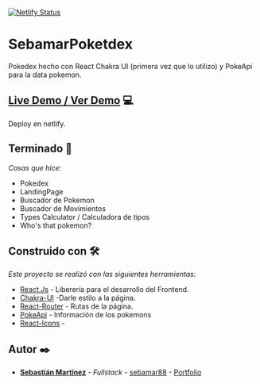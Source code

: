 [![Netlify Status](https://api.netlify.com/api/v1/badges/67fd2490-9e42-4e32-bf82-39e1fbae41f7/deploy-status)](https://app.netlify.com/sites/sebamar-poketdex/deploys)

# SebamarPoketdex
 Pokedex hecho con React Chakra UI (primera vez que lo utilizo) y PokeApi para la data pokemon.
 
## [Live Demo / Ver Demo](https://sebamar-poketdex.netlify.app/)   :computer:
Deploy en netlify.

## Terminado 🚀

_Cosas que hice:_
* Pokedex
* LandingPage
* Buscador de Pokemon
* Buscador de Movimientos
* Types Calculator / Calculadora de tipos
* Who's that pokemon?


## Construido con 🛠️

_Este proyecto se realizó con las siguientes herramientas:_

* [React.Js](https://es.reactjs.org/) - Liberería para el desarrollo del Frontend.
* [Chakra-UI](https://chakra-ui.com/) -Darle estilo a la página.
* [React-Router](https://mdbootstrap.com/docs/react/) - Rutas de la página.
* [PokeApi](https://pokeapi.co/) - Información de los pokemons
* [React-Icons](https://react-icons.github.io/react-icons) - 



## Autor ✒️

* [**Sebastián Martínez**](https://sebamar.site/) - *Fullstack* - [sebamar88](https://github.com/sebamar88) - [Portfolio](https://sebamar.site/portfolio)


